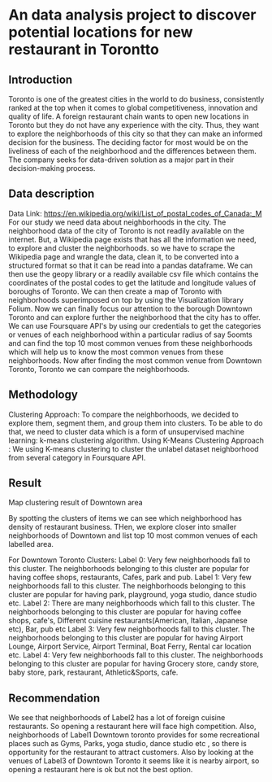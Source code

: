 # An data analysis project to discover potential locations for new restaurant in Torontto
## Introduction
Toronto is one of the greatest cities in the world to do business, consistently ranked at the top when it comes to global competitiveness, innovation and quality of life. A foreign restaurant chain wants to open new locations in Toronto but they do not have any experience with the city. Thus, they want to explore the neighborhoods of this city so that they can make an informed decision for the business. The deciding factor for most would be on the liveliness of each of the neighborhood and the differences between them. The company seeks for data-driven solution as a major part in their decision-making process. 

## Data description
Data Link: https://en.wikipedia.org/wiki/List_of_postal_codes_of_Canada:_M
For our study we need data about neighborhoods in the city. The neighborhood data of the city of Toronto is not readily available on the internet. But, a Wikipedia page exists that has all the information we need, to explore and cluster the neighborhoods. so we have to scrape the Wikipedia page and wrangle the data, clean it, to be converted into a structured format so that it can be read into a pandas dataframe. We can then use the geopy library or a readily available csv file which contains the coordinates of the postal codes to get the latitude and longitude values of boroughs of Toronto. We can then create a map of Toronto with neighborhoods superimposed on top by using the Visualization library Folium. Now we can finally focus our attention to the borough Downtown Toronto and can explore further the neighborhood that the city has to offer. We can use Foursquare API's by using our credentials to get the categories or venues of each neighborhood within a particular radius of say 5oomts and can find the top 10 most common venues from these neighborhoods which will help us to know the most common venues from these neighborhoods.
Now after finding the most common venue from Downtown Toronto, Toronto we can compare the neighborhoods. 

## Methodology
Clustering Approach:
To compare the neighborhoods, we decided to explore them, segment them, and group them into clusters. To be able to do that, we need to cluster data which is a form of unsupervised machine learning: k-means clustering algorithm.
Using K-Means Clustering Approach : We using K-means clustering to cluster the unlabel dataset neighborhood from several category in Foursquare API.

## Result
Map clustering result of Downtown area

By spotting the clusters of items we can see which neighborhood has density of restaurant business. THen, we explore closer into smaller neighborhoods of Downtown and list top 10 most common venues of each labelled area. 

For Downtown Toronto Clusters:
Label 0: Very few neighborhoods fall to this cluster. The neighborhoods belonging to this cluster are popular for having coffee shops, restaurants, Cafes, park and pub.
Label 1: Very few neighborhoods fall to this cluster. The neighborhoods belonging to this cluster are popular for having park, playground, yoga studio, dance studio etc.
Label 2: There are many neighborhoods which fall to this cluster. The neighborhoods belonging to this cluster are popular for having coffee shops, cafe's, Different cuisine restaurants(American, Italian, Japanese etc), Bar, pub etc
Label 3: Very few neighborhoods fall to this cluster. The neighborhoods belonging to this cluster are popular for having Airport Lounge, Airport Service, Airport Terminal, Boat Ferry, Rental car location etc.
Label 4: Very few neighborhoods fall to this cluster. The neighborhoods belonging to this cluster are popular for having Grocery store, candy store, baby store, park, restaurant, Athletic&Sports, cafe.

## Recommendation 
We see that neighborhoods of Label2 has a lot of foreign cuisine restaurants. So opening a restaurant here will face high competition.
Also, neighborhoods of Label1 Downtown toronto provides for some recreational places such as Gyms, Parks, yoga studio, dance studio etc , so there is opportunity for the restaurant to attract customers.
Also by looking at the venues of Label3 of Downtown Toronto it seems like it is nearby airport, so opening a restaurant here is ok but not the best option. 
